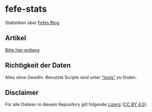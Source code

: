 # fefe-stats

Statistiken über [Fefes Blog](https://blog.fefe.de)

## Artikel

[Bitte hier entlang](https://gockelhahn.github.io/fefe-stats)

## Richtigkeit der Daten

Alles ohne Gewähr. Benutzte Scripte sind unter ["tools"](tools) zu finden.

## Disclaimer

Für alle Dateien in diesem Repository gilt folgende [Lizenz](LICENSE) ([CC BY 4.0](https://creativecommons.org/licenses/by/4.0/)).
